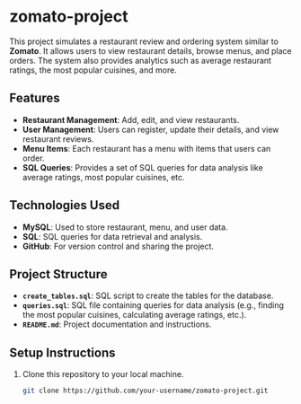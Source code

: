 # zomato-project

This project simulates a restaurant review and ordering system similar to **Zomato**. It allows users to view restaurant details, browse menus, and place orders. The system also provides analytics such as average restaurant ratings, the most popular cuisines, and more.

## Features

- **Restaurant Management**: Add, edit, and view restaurants.
- **User Management**: Users can register, update their details, and view restaurant reviews.
- **Menu Items**: Each restaurant has a menu with items that users can order.
- **SQL Queries**: Provides a set of SQL queries for data analysis like average ratings, most popular cuisines, etc.

## Technologies Used

- **MySQL**: Used to store restaurant, menu, and user data.
- **SQL**: SQL queries for data retrieval and analysis.
- **GitHub**: For version control and sharing the project.

## Project Structure

- **`create_tables.sql`**: SQL script to create the tables for the database.
- **`queries.sql`**: SQL file containing queries for data analysis (e.g., finding the most popular cuisines, calculating average ratings, etc.).
- **`README.md`**: Project documentation and instructions.

## Setup Instructions

1. Clone this repository to your local machine.

   ```bash
   git clone https://github.com/your-username/zomato-project.git
